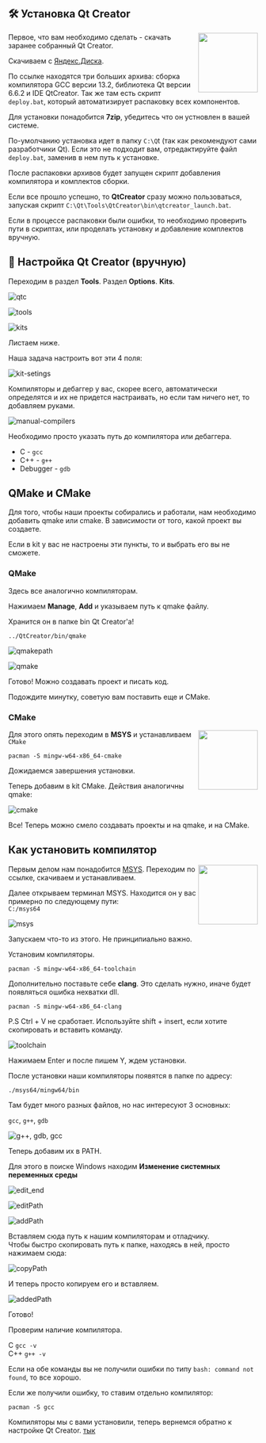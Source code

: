 ## :hammer_and_wrench: Установка Qt Creator 

<img src="https://cdn.jsdelivr.net/gh/devicons/devicon/icons/qt/qt-original.svg" height='120' align="right"/>
          
Первое, что вам необходимо сделать - скачать заранее собранный Qt Creator.

Скачиваем с [Яндекс.Диска](https://disk.yandex.ru/d/rc_31Ocyf2l6Uw).

По ссылке находятся три больших архива: сборка компилятора GCC версии 13.2,
библиотека Qt версии 6.6.2 и IDE QtCreator. Так же там есть скрипт `deploy.bat`,
который автоматизирует распаковку всех компонентов.

Для установки понадобится **7zip**, убедитесь что он устновлен в вашей системе.

По-умолчанию установка идет в папку `C:\Q`t (так как рекомендуют сами разработчики Qt).
Если это не подходит вам, отредактируйте файл `deploy.bat`, заменив в нем путь к установке. 

После распаковки архивов будет запущен скрипт добавления компилятора и комплектов сборки.

Если все прошло успешно, то **QtCreator** сразу можно пользоваться, запуская скрипт
`C:\Qt\Tools\QtCreator\bin\qtcreator_launch.bat`.

Если в процессе распаковки были ошибки, то необходимо проверить пути в скриптах,
или проделать установку и добавление комплектов вручную.

## :wrench: Настройка Qt Creator (вручную)

Переходим в раздел **Tools**. Раздел **Options**. **Kits**.

![qtc](../tech-pictures/qt-creator/qtcreator.png)  

![tools](../tech-pictures/qt-creator/tools.png)

![kits](../tech-pictures/qt-creator/kits.png)

Листаем ниже. 

Наша задача настроить вот эти 4 поля:  

![kit-setings](../tech-pictures/qt-creator/kitsSettings.png)

Компиляторы и дебаггер у вас, скорее всего, автоматически определятся и их не придется настраивать, но если там ничего нет, то добавляем руками.  

![manual-compilers](../tech-pictures/qt-creator/manual-compiler.png)  

Необходимо просто указать путь до компилятора или дебаггера.  

* C - `gcc`
* C++ - `g++`
* Debugger - `gdb`


## QMake и CMake

Для того, чтобы наши проекты собирались и работали, нам необходимо добавить qmake или cmake. В зависимости от того, какой проект вы создаете.  

Если в kit у вас не настроены эти пункты, то и выбрать его вы не сможете.  

### QMake  

Здесь все аналогично компиляторам.  

Нажимаем **Manage**, **Add** и указываем путь к qmake файлу.

Хранится он в папке bin Qt Creator'a!

`../QtCreator/bin/qmake`

![qmakepath](../tech-pictures/qt-creator/qmakepath.png)  

![qmake](../tech-pictures/qt-creator/qmakeAdd.png)  

Готово! Можно создавать проект и писать код. 

Подождите минутку, советую вам поставить еще и CMake.  

### CMake

<img src="https://cdn.jsdelivr.net/gh/devicons/devicon/icons/cmake/cmake-original.svg" height='120' align="right"/>
          

Для этого опять переходим в **MSYS** и устанавливаем `CMake`   

`pacman -S mingw-w64-x86_64-cmake`  

Дожидаемся завершения установки.  

Теперь добавим в kit CMake. Действия аналогичны qmake:  

![cmake](../tech-pictures/qt-creator/cmakeadd.png)

Все! Теперь можно смело создавать проекты и на qmake, и на CMake.

## Как установить компилятор

<img src="https://cdn.jsdelivr.net/gh/devicons/devicon/icons/cplusplus/cplusplus-original.svg" height='120' align="right"/>
          

Первым делом нам понадобится [MSYS](https://www.msys2.org/).  Переходим по ссылке, скачиваем и устанавливаем.  

Далее открываем терминал MSYS. Находится он у вас примерно по следующему пути:  
`C:/msys64`  

![msys](../tech-pictures/qt-creator/msys.png)  

Запускаем что-то из этого. Не принципиально важно.  

Установим компиляторы.  

`pacman -S mingw-w64-x86_64-toolchain`  

Дополнительно поставьте себе **clang**. Это сделать нужно, иначе будет появляться ошибка нехватки dll.

`pacman -S mingw-w64-x86_64-clang`

P.S Ctrl + V не сработает. Используйте shift + insert, если хотите скопировать и вставить команду.

![toolchain](../tech-pictures/qt-creator/toolchain.png)  

Нажимаем Enter и после пишем Y, ждем установки.  

После установки наши компиляторы появятся в папке по адресу:  

`./msys64/mingw64/bin`  

Там будет много разных файлов, но нас интересуют 3 основных:  

`gcc`, `g++`, `gdb`

![g++, gdb, gcc](../tech-pictures/qt-creator/gcc_gdb_gpp.png)  

Теперь добавим их в PATH.  

Для этого в поиске Windows находим **Изменение системных переменных среды**

![edit_end](../tech-pictures/qt-creator/edit_env.png)  

![editPath](../tech-pictures/qt-creator/editPath.png)

![addPath](../tech-pictures/qt-creator/newPath.png)

Вставляем сюда путь к нашим компиляторам и отладчику.  
Чтобы быстро скопировать путь к папке, находясь в ней, просто нажимаем сюда:  

![copyPath](../tech-pictures/qt-creator/copyPath.png)  

И теперь просто копируем его и вставляем.   

![addedPath](../tech-pictures/qt-creator/addedPath.png)  

Готово!

Проверим наличие компилятора.  

С `gcc -v`  
C++ `g++ -v`

Если на обе команды вы не получили ошибки по типу `bash: command not found`, то все хорошо.  

Если же получили ошибку, то ставим отдельно компилятор:   

`pacman -S gcc`  


Компиляторы мы с вами установили, теперь вернемся обратно к настройке Qt Creator. [тык](#настройка-qt-creator)


